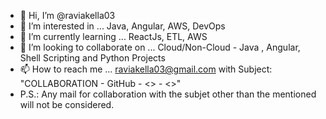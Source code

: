 - 👋 Hi, I’m @raviakella03
- 👀 I’m interested in ... Java, Angular, AWS, DevOps
- 🌱 I’m currently learning ... ReactJs, ETL, AWS
- 💞️ I’m looking to collaborate on ... Cloud/Non-Cloud - Java , Angular, Shell Scripting and Python Projects
- 📫 How to reach me ... raviakella03@gmail.com with Subject: "COLLABORATION - GitHub - <<Git Hub Profile>> - <<Project Title>>"
- P.S.: Any mail for collaboration with the subjet other than the mentioned will not be considered.

<!---
raviakella03/raviakella03 is a ✨ special ✨ repository because its `README.md` (this file) appears on your GitHub profile.
You can click the Preview link to take a look at your changes.
--->
